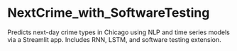 # NextCrime_with_SoftwareTesting
Predicts next-day crime types in Chicago using NLP and time series models via a Streamlit app. Includes RNN, LSTM, and software testing extension.
